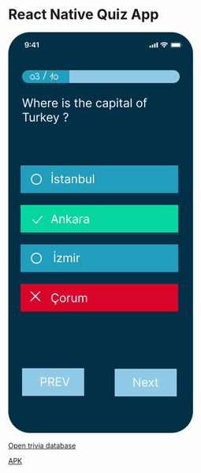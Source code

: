 # React Native Quiz App

![Design preview for quiz app](./design/Quiz%20Screen.png)

[Open trivia database](https://opentdb.com/)

[APK](https://docs.google.com/uc?export=download&id=1Cym0xI3fTMQwoLozh_lJReQVo2JIoy0L)
